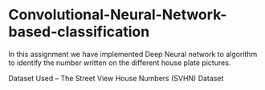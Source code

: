 # Convolutional-Neural-Network-based-classification
In this assignment we have implemented Deep Neural network to algorithm to identify the number written on the different house plate pictures.

Dataset Used – 
The Street View House Numbers (SVHN) Dataset 


